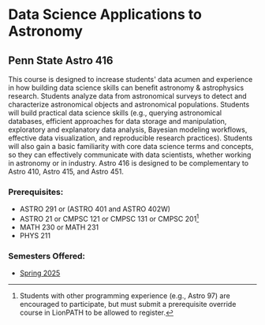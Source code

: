 # Data Science Applications to Astronomy
## Penn State Astro 416

This course is designed to increase students' data acumen and experience in how building data science skills can benefit astronomy & astrophysics research. Students analyze data from astronomical surveys to detect and characterize astronomical objects and astronomical populations. Students will build practical data science skills (e.g., querying astronomical databases, efficient approaches for data storage and manipulation, exploratory and explanatory data analysis, Bayesian modeling workflows, effective data visualization, and reproducible research practices). Students will also gain a basic familiarity with core data science terms and concepts, so they can effectively communicate with data scientists, whether working in astronomy or in industry. Astro 416 is designed to be complementary to Astro 410, Astro 415, and Astro 451.

### Prerequisites: 
- ASTRO 291 or (ASTRO 401 and ASTRO 402W)
- ASTRO 21 or CMPSC 121 or CMPSC 131 or CMPSC 201[^1]
- MATH 230 or MATH 231
- PHYS 211

[^1]:  Students with other programming experience (e.g., Astro 97) are encouraged to participate, but must submit a prerequisite override course in LionPATH to be allowed to register.

### Semesters Offered:
- [Spring 2025](https://psuastro416.github.io/Spring2025/)
